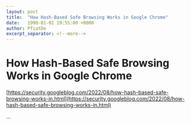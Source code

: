 ```yaml
---
layout: post
title:  "How Hash-Based Safe Browsing Works in Google Chrome"
date:   1990-01-01 19:55:00 +0000
author: PfiatDe
excerpt_separator: <!--more-->
---
```


# How Hash-Based Safe Browsing Works in Google Chrome
[https://security.googleblog.com/2022/08/how-hash-based-safe-browsing-works-in.html](https://security.googleblog.com/2022/08/how-hash-based-safe-browsing-works-in.html)

...
<!--more-->
